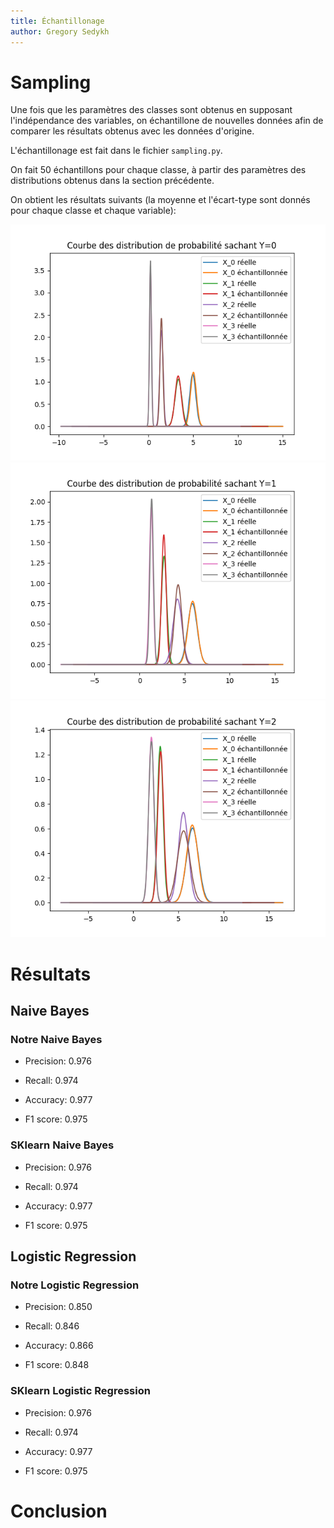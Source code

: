 ```yaml
---
title: Échantillonage
author: Gregory Sedykh
---
```


# Sampling

Une fois que les paramètres des classes sont obtenus en supposant l'indépendance des variables, on échantillone de nouvelles données afin de comparer les résultats obtenus avec les données d'origine.

  

L'échantillonage est fait dans le fichier `sampling.py`.

  

On fait 50 échantillons pour chaque classe, à partir des paramètres des distributions obtenus dans la section précédente.

  

On obtient les résultats suivants (la moyenne et l'écart-type sont donnés pour chaque classe et chaque variable):

![Comparaison des distributions réelles et échantillonées pour la classe 0](../res/sample_compare_Y_0.png)
![Comparaison des distributions réelles et échantillonées pour la classe 1](../res/sample_compare_Y_1.png)
![Comparaison des distributions réelles et échantillonées pour la classe 2](../res/sample_compare_Y_2.png)

# Résultats
## Naive Bayes
### Notre Naive Bayes

- Precision: 0.976

- Recall: 0.974

- Accuracy: 0.977

- F1 score: 0.975


### SKlearn Naive Bayes

- Precision: 0.976

- Recall: 0.974

- Accuracy: 0.977

- F1 score: 0.975


## Logistic Regression
### Notre Logistic Regression


- Precision: 0.850

- Recall: 0.846

- Accuracy: 0.866

- F1 score: 0.848

### SKlearn Logistic Regression
  

- Precision: 0.976

- Recall: 0.974

- Accuracy: 0.977

- F1 score: 0.975

# Conclusion